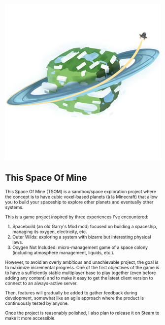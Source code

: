 ![Logo](https://github.com/DigitalPulseSoftware/ThisSpaceOfMine/blob/images/logo.png?raw=true)

# This Space Of Mine

This Space Of Mine (TSOM) is a sandbox/space exploration project where the concept is to have cubic voxel-based planets (à la Minecraft) that allow you to build your spaceship to explore other planets and eventually other systems.

This is a game project inspired by three experiences I've encountered:

1. Spacebuild (an old Garry's Mod mod) focused on building a spaceship, managing its oxygen, electricity, etc.
2. Outer Wilds: exploring a system with bizarre but interesting physical laws.
3. Oxygen Not Included: micro-management game of a space colony (including atmosphere management, liquids, etc.).

However, to avoid an overly ambitious and unachievable project, the goal is to maximize incremental progress. One of the first objectives of the game is to have a sufficiently stable multiplayer base to play together (even before adding any content) and to make it easy to get the latest client version to connect to an always-active server.

Then, features will gradually be added to gather feedback during development, somewhat like an agile approach where the product is continuously tested by anyone.

Once the project is reasonably polished, I also plan to release it on Steam to make it more accessible.






